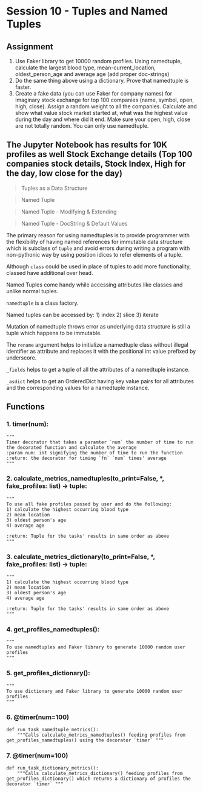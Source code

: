 # **Session 10 - Tuples and Named Tuples**

## **Assignment**
1. Use Faker library to get 10000 random profiles. Using namedtuple, calculate the largest blood type, mean-current_location, oldest_person_age and average age (add proper doc-strings)
2. Do the same thing above using a dictionary. Prove that namedtuple is faster.
3. Create a fake data (you can use Faker for company names) for imaginary stock exchange for top 100 companies (name, symbol, open, high, close). Assign a random weight to all the companies. Calculate and show what value stock market started at, what was the highest value during the day and where did it end. Make sure your open, high, close are not totally random. You can only use namedtuple. 


## The Jupyter Notebook has results for 10K profiles as well Stock Exchange details (Top 100 companies stock details, Stock Index, High for the day, low close for the day)

> Tuples as a Data Structure

> Named Tuple

> Named Tuple - Modifying & Extending

> Named Tuple - DocString & Default Values

The primary reason for using namedtuples is to provide programmer with the flexibility of having named references for immutable data structure which is subclass of `tuple` and avoid errors during writing a program with non-pythonic way by using position idices to refer elements of a tuple.

Although `class` could be used in place of tuples to add more functionality, classed have additional over head.

Named Tuples come handy while accessing attributes like classes and unlike normal tuples.

`namedtuple` is a class factory.

Named tuples can be accessed by: 1) index 2) slice 3) iterate

Mutation of namedtuple throws error as underlying data structure is still a tuple which happens to be immutable.

The `rename` argument helps to initialize a namedtuple class without illegal identifier as attribute and replaces it with the positional int value prefixed by underscore.

`_fields` helps to get a tuple of all the attributes of a namedtuple instance.

`_asdict` helps to get an OrderedDict having key value pairs for all attributes and the corresponding values for a namedtuple instance.

  
## **Functions**

### 1. timer(num):
    """
    Timer decorator that takes a paramter `num` the number of time to run the decorated function and calculate the average
    :param num: int signifying the number of time to run the function
    :return: the decorator for timing `fn` `num` times' average
    """


### 2. calculate_metrics_namedtuples(to_print=False, *, fake_profiles: list) -> tuple:
    """
    To use all fake profiles passed by user and do the following:
    1) calculate the highest occurring blood type
    2) mean location
    3) oldest person's age
    4) average age

    :return: Tuple for the tasks' results in same order as above
    """
### 3. calculate_metrics_dictionary(to_print=False, *, fake_profiles: list) -> tuple:
    """
    1) calculate the highest occurring blood type
    2) mean location
    3) oldest person's age
    4) average age

    :return: Tuple for the tasks' results in same order as above
    """
    
### 4. get_profiles_namedtuples():
    """
    To use namedtuples and Faker library to generate 10000 random user profiles
    """
### 5. get_profiles_dictionary():
    """
    To use dictionary and Faker library to generate 10000 random user profiles
    """

### 6. @timer(num=100)
    def run_task_namedtuple_metrics():
        """Calls calculate_metrics_namedtuples() feeding profiles from get_profiles_namedtuples() using the decorator `timer` """

### 7. @timer(num=100)
    def run_task_dictionary_metrics():
        """Calls calculate_metrics_dictionary() feeding profiles from get_profiles_dictionary() which returns a dictionary of profiles the decorator `timer` """

